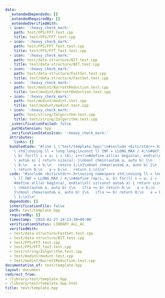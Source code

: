 ```yaml
---
data:
  _extendedDependsOn: []
  _extendedRequiredBy: []
  _extendedVerifiedWith:
  - icon: ':heavy_check_mark:'
    path: test/FPS/FFT.test.cpp
    title: test/FPS/FFT.test.cpp
  - icon: ':heavy_check_mark:'
    path: test/FPS/FFT_fast.test.cpp
    title: test/FPS/FFT_fast.test.cpp
  - icon: ':heavy_check_mark:'
    path: test/data-structure/BIT.test.cpp
    title: test/data-structure/BIT.test.cpp
  - icon: ':heavy_check_mark:'
    path: test/data-structure/FastSet.test.cpp
    title: test/data-structure/FastSet.test.cpp
  - icon: ':heavy_check_mark:'
    path: test/modint/BarrettReduction.test.cpp
    title: test/modint/BarrettReduction.test.cpp
  - icon: ':heavy_check_mark:'
    path: test/modint/modint.test.cpp
    title: test/modint/modint.test.cpp
  - icon: ':heavy_check_mark:'
    path: test/string/Zalgorithm.test.cpp
    title: test/string/Zalgorithm.test.cpp
  _isVerificationFailed: false
  _pathExtension: hpp
  _verificationStatusIcon: ':heavy_check_mark:'
  attributes:
    links: []
  bundledCode: "#line 1 \"test/template.hpp\"\n#include <bits/stdc++.h>\nusing namespace\
    \ std;\nusing ll = long long;\nconst ll INF = LLONG_MAX / 4;\n#define rep(i, a,\
    \ b) for(ll i = a; i < (b); i++)\n#define all(a) begin(a), end(a)\nll sz(const\
    \ auto& a) { return size(a); }\nbool chmin(auto& a, auto b) {\n   if(a <= b) return\
    \ 0;\n   a = b;\n   return 1;\n}\nbool chmax(auto& a, auto b) {\n   if(a >= b)\
    \ return 0;\n   a = b;\n   return 1;\n}\n"
  code: "#include <bits/stdc++.h>\nusing namespace std;\nusing ll = long long;\nconst\
    \ ll INF = LLONG_MAX / 4;\n#define rep(i, a, b) for(ll i = a; i < (b); i++)\n\
    #define all(a) begin(a), end(a)\nll sz(const auto& a) { return size(a); }\nbool\
    \ chmin(auto& a, auto b) {\n   if(a <= b) return 0;\n   a = b;\n   return 1;\n\
    }\nbool chmax(auto& a, auto b) {\n   if(a >= b) return 0;\n   a = b;\n   return\
    \ 1;\n}\n"
  dependsOn: []
  isVerificationFile: false
  path: test/template.hpp
  requiredBy: []
  timestamp: '2024-02-27 14:23:38+09:00'
  verificationStatus: LIBRARY_ALL_AC
  verifiedWith:
  - test/data-structure/FastSet.test.cpp
  - test/data-structure/BIT.test.cpp
  - test/FPS/FFT.test.cpp
  - test/FPS/FFT_fast.test.cpp
  - test/string/Zalgorithm.test.cpp
  - test/modint/modint.test.cpp
  - test/modint/BarrettReduction.test.cpp
documentation_of: test/template.hpp
layout: document
redirect_from:
- /library/test/template.hpp
- /library/test/template.hpp.html
title: test/template.hpp
---
```

